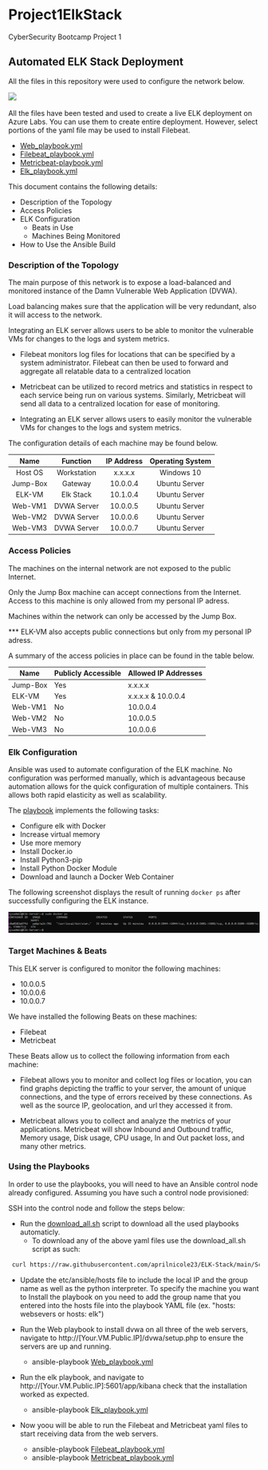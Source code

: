 # Project1ElkStack
CyberSecurity Bootcamp Project 1
## Automated ELK Stack Deployment

All the files in this repository were used to configure the network below.

![](Images/Diagram.png)

All the files have been tested and used to create a live ELK deployment on Azure Labs. You can use them to create entire deployment. However, select portions of the yaml file may be used to install Filebeat.

  - [Web_playbook.yml](https://github.com/aprilnicole23/ELK-Stack/blob/main/Scripts/Web_playbook.yml)
  - [Filebeat_playbook.yml](https://github.com/aprilnicole23/ELK-Stack/blob/main/Scripts/Filebeat_playbook.yml)
  - [Metricbeat-playbook.yml](https://github.com/aprilnicole23/ELK-Stack/blob/main/Scripts/Metricbeat_playbook.yml)
  - [Elk_playbook.yml](https://github.com/aprilnicole23/ELK-Stack/blob/main/Scripts/Elk_playbook.yml)

This document contains the following details:
- Description of the Topology
- Access Policies
- ELK Configuration
  - Beats in Use
  - Machines Being Monitored
- How to Use the Ansible Build

### Description of the Topology

The main purpose of this network is to expose a load-balanced and monitored instance of the Damn Vulnerable Web Application (DVWA).

Load balancing makes sure that the application will be very redundant, also it will access to the network.

Integrating an ELK server allows users to be able to monitor the vulnerable VMs for changes to the logs and system metrics.

- Filebeat monitors log files for locations that can be specified by a system administrator. Filebeat can then be used to forward and aggregate all relatable data to a centralized location 

- Metricbeat can be utilized to record metrics and statistics in respect to each service being run on various systems. Similarly, Metricbeat will send all data to a centralized location for ease of monitoring.   

- Integrating an ELK server allows users to easily monitor the vulnerable VMs for changes to the logs and system metrics.

The configuration details of each machine may be found below.

|   Name   |   Function  |   IP Address   | Operating System |
|:--------:|:-----------:|:--------------:|:----------------:|
|  Host OS | Workstation |     x.x.x.x    |    Windows 10    |
| Jump-Box |   Gateway   |    10.0.0.4    |   Ubuntu Server  |
|  ELK-VM  |  Elk Stack  |    10.1.0.4    |   Ubuntu Server  |
|  Web-VM1 | DVWA Server |    10.0.0.5    |   Ubuntu Server  |
|  Web-VM2 | DVWA Server |    10.0.0.6    |   Ubuntu Server  |
|  Web-VM3 | DVWA Server |    10.0.0.7    |   Ubuntu Server  |

### Access Policies

The machines on the internal network are not exposed to the public Internet. 

Only the Jump Box machine can accept connections from the Internet. Access to this machine is only allowed from my personal IP adress.

Machines within the network can only be accessed by the Jump Box. 

*** ELK-VM also accepts public connections but only from my personal IP adress.

A summary of the access policies in place can be found in the table below.

| Name     | Publicly Accessible | Allowed IP Addresses      |
|----------|---------------------|----------------------     |
| Jump-Box | Yes                 | x.x.x.x                   |
| ELK-VM   | Yes                 | x.x.x.x & 10.0.0.4        |
| Web-VM1  | No                  | 10.0.0.4                  |
| Web-VM2  | No                  | 10.0.0.5                  |
| Web-VM3  | No                  | 10.0.0.6                  |

### Elk Configuration

Ansible was used to automate configuration of the ELK machine. No configuration was performed manually, which is advantageous because automation allows for the quick configuration of multiple containers. This allows both rapid elasticity as well as scalability. 

The [playbook](https://github.com/aprilnicole23/ELK-Stack/blob/main/Scripts/Elk_playbook.yml) implements the following tasks:

   - Configure elk with Docker
   - Increase virtual memory
   - Use more memory
   - Install Docker.io
   - Install Python3-pip
   - Install Python Docker Module
   - Download and launch a Docker Web Container

The following screenshot displays the result of running `docker ps` after successfully configuring the ELK instance.

![](Images/Capture.PNG)

### Target Machines & Beats
This ELK server is configured to monitor the following machines:

- 10.0.0.5
- 10.0.0.6
- 10.0.0.7

We have installed the following Beats on these machines:

- Filebeat
- Metricbeat

These Beats allow us to collect the following information from each machine:

- Filebeat allows you to monitor and collect log files or location, you can find graphs depicting the traffic to your server, the amount of unique connections, and the type of errors received by these connections. As well as the source IP, geolocation, and url they accessed it from.

- Metricbeat allows you to collect and analyze the metrics of your applications. Metricbeat will show Inbound and Outbound traffic, Memory usage, Disk usage, CPU usage, In and Out packet loss, and many other metrics.


### Using the Playbooks
In order to use the playbooks, you will need to have an Ansible control node already configured. Assuming you have such a control node provisioned: 

SSH into the control node and follow the steps below:

- Run the [download_all.sh](https://github.com/aprilnicole23/ELK-Stack/blob/main/Scripts/download_all.sh) script to download all the used playbooks automaticly.
  - To download any of the above yaml files use the download_all.sh script as such:
```sh
 curl https://raw.githubusercontent.com/aprilnicole23/ELK-Stack/main/Scripts/download_all.sh > download_all.sh && sudo chmod +x download_all.sh && sudo ./download_all.sh
```
- Update the etc/ansible/hosts file to include the local IP and the group name as well as the python interpreter. To specify the machine you want to Install the playbook on you need to add the group name that you entered into the hosts file into the playbook YAML file (ex. "hosts: websevers or hosts: elk")
- Run the Web playbook to install dvwa on all three of the web servers, navigate to http://[Your.VM.Public.IP]/dvwa/setup.php to ensure the servers are up and running.
  - ansible-playbook [Web_playbook.yml](https://github.com/aprilnicole23/ELK-Stack/blob/main/Scripts/Web_playbook.yml)

- Run the elk playbook, and navigate to http://[Your.VM.Public.IP]:5601/app/kibana check that the installation worked as expected.
  - ansible-playbook [Elk_playbook.yml](https://github.com/aprilnicole23/ELK-Stack/blob/main/Scripts/Elk_playbook.yml)

- Now yoou will be able to run the Filebeat and Metricbeat yaml files to start receiving data from the web servers.
  - ansible-playbook [Filebeat_playbook.yml](https://github.com/aprilnicole23/ELK-Stack/blob/main/Scripts/Filebeat_playbook.yml)
  - ansible-playbook [Metricbeat_playbook.yml](https://github.com/aprilnicole23/ELK-Stack/blob/main/Scripts/Metricbeat_playbook.yml)
